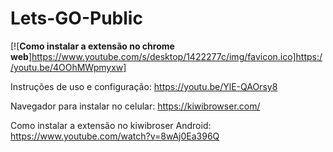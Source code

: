 # Lets-GO-Public

 [![**Como instalar a extensão no chrome web**]https://www.youtube.com/s/desktop/1422277c/img/favicon.ico]https://youtu.be/4OOhMWpmyxw]

Instruções de uso e configuração: https://youtu.be/YlE-QAOrsy8

Navegador para instalar no celular: https://kiwibrowser.com/

Como instalar a extensão no kiwibroser Android: https://www.youtube.com/watch?v=8wAj0Ea396Q

